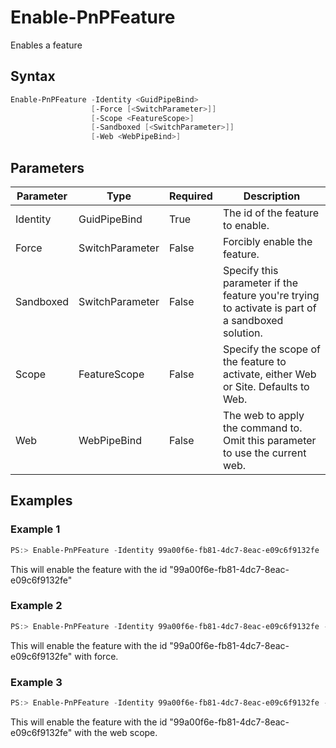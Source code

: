 # Enable-PnPFeature
Enables a feature
## Syntax
```powershell
Enable-PnPFeature -Identity <GuidPipeBind>
                  [-Force [<SwitchParameter>]]
                  [-Scope <FeatureScope>]
                  [-Sandboxed [<SwitchParameter>]]
                  [-Web <WebPipeBind>]
```


## Parameters
Parameter|Type|Required|Description
---------|----|--------|-----------
|Identity|GuidPipeBind|True|The id of the feature to enable.|
|Force|SwitchParameter|False|Forcibly enable the feature.|
|Sandboxed|SwitchParameter|False|Specify this parameter if the feature you're trying to activate is part of a sandboxed solution.|
|Scope|FeatureScope|False|Specify the scope of the feature to activate, either Web or Site. Defaults to Web.|
|Web|WebPipeBind|False|The web to apply the command to. Omit this parameter to use the current web.|
## Examples

### Example 1
```powershell
PS:> Enable-PnPFeature -Identity 99a00f6e-fb81-4dc7-8eac-e09c6f9132fe
```
This will enable the feature with the id "99a00f6e-fb81-4dc7-8eac-e09c6f9132fe"

### Example 2
```powershell
PS:> Enable-PnPFeature -Identity 99a00f6e-fb81-4dc7-8eac-e09c6f9132fe -Force
```
This will enable the feature with the id "99a00f6e-fb81-4dc7-8eac-e09c6f9132fe" with force.

### Example 3
```powershell
PS:> Enable-PnPFeature -Identity 99a00f6e-fb81-4dc7-8eac-e09c6f9132fe -Scope Web
```
This will enable the feature with the id "99a00f6e-fb81-4dc7-8eac-e09c6f9132fe" with the web scope.
